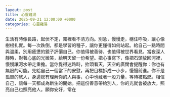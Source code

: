 ```yaml
---
layout: post
title: 心靈雞湯
date: 2025-09-21 12:00:00 +0000
categories: 心靈雞湯
---
```


生活有時像長路，起伏不定，霧裡看不清方向。別急，慢慢走，穩住呼吸，讓心像樹根扎實。每一次跌倒，都是學習的種子，讓你更懂得如何站起。給自己一點時間與溫柔，別用疲憊的鏡子評價自己。你值得被善待，也值得被世界看見。當夜深人靜時，對著心底的光微笑，給明天留一份希望。把心事寫下，像把石頭放回河裡，慢慢讓河水帶走重擔。當你覺得迷路時，抬頭看天，天空的廣闊會提醒你：你也有無限的可能。先給自己一個當下的安慰，再把目標拆成一小步，慢慢前進。你不是孤單的旅人，身邊總有理解你的人與事，心中也藏著一股力量，等待被點燃。相信自己，讓每一天都成為新生的開始。把這份善意帶給別人，你的光就會被放大，照亮自己也照亮他人。願你安好，常在
